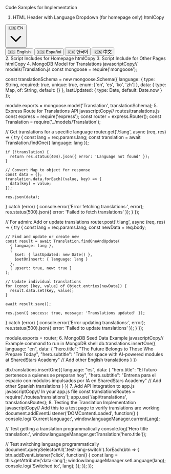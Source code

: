 Code Samples for Implementation
1. HTML Header with Language Dropdown (for homepage only)
htmlCopy<!-- Language Selector Dropdown -->
<div class="relative inline-block text-left mr-2">
  <button id="language-dropdown-btn" class="flex items-center text-gray-300 hover:text-white" aria-haspopup="true" aria-expanded="false">
    <span id="current-language">🇺🇸 EN</span>
    <svg class="w-4 h-4 ml-1" fill="none" stroke="currentColor" viewBox="0 0 24 24" xmlns="http://www.w3.org/2000/svg"><path stroke-linecap="round" stroke-linejoin="round" stroke-width="2" d="M19 9l-7 7-7-7"></path></svg>
  </button>
  <div id="language-dropdown" class="hidden absolute right-0 mt-2 w-40 bg-gray-800 rounded-md shadow-lg z-50">
    <div class="py-1">
      <button class="lang-btn w-full text-left px-4 py-2 text-sm text-white hover:bg-gray-700 flex items-center" data-lang="en">
        <span class="mr-2">🇺🇸</span> English
      </button>
      <button class="lang-btn w-full text-left px-4 py-2 text-sm text-white hover:bg-gray-700 flex items-center" data-lang="es">
        <span class="mr-2">🇪🇸</span> Español
      </button>
      <button class="lang-btn w-full text-left px-4 py-2 text-sm text-white hover:bg-gray-700 flex items-center" data-lang="ko">
        <span class="mr-2">🇰🇷</span> 한국어
      </button>
      <button class="lang-btn w-full text-left px-4 py-2 text-sm text-white hover:bg-gray-700 flex items-center" data-lang="zh">
        <span class="mr-2">🇨🇳</span> 中文
      </button>
    </div>
  </div>
</div>
2. Script Includes for Homepage
htmlCopy<!-- Add these before the closing </body> tag -->
<script src="/js/languageManager.js" defer></script>
<script src="/js/languageDropdown.js" defer></script>
3. Script Include for Other Pages
htmlCopy<!-- Add this before the closing </body> tag on all pages except homepage -->
<script src="/js/languageManager.js" defer></script>
4. MongoDB Model for Translations
javascriptCopy// models/Translation.js
const mongoose = require('mongoose');

const translationSchema = new mongoose.Schema({
  language: {
    type: String,
    required: true,
    unique: true,
    enum: ['en', 'es', 'ko', 'zh']
  },
  data: {
    type: Map,
    of: String,
    default: {}
  },
  lastUpdated: {
    type: Date,
    default: Date.now
  }
});

module.exports = mongoose.model('Translation', translationSchema);
5. Express Route for Translations API
javascriptCopy// routes/translations.js
const express = require('express');
const router = express.Router();
const Translation = require('../models/Translation');

// Get translations for a specific language
router.get('/:lang', async (req, res) => {
  try {
    const lang = req.params.lang;
    const translation = await Translation.findOne({ language: lang });
    
    if (!translation) {
      return res.status(404).json({ error: 'Language not found' });
    }
    
    // Convert Map to object for response
    const data = {};
    translation.data.forEach((value, key) => {
      data[key] = value;
    });
    
    res.json(data);
  } catch (error) {
    console.error('Error fetching translations:', error);
    res.status(500).json({ error: 'Failed to fetch translations' });
  }
});

// For admin: Add or update translations
router.post('/:lang', async (req, res) => {
  try {
    const lang = req.params.lang;
    const newData = req.body;
    
    // Find and update or create new
    const result = await Translation.findOneAndUpdate(
      { language: lang },
      { 
        $set: { lastUpdated: new Date() },
        $setOnInsert: { language: lang }
      },
      { upsert: true, new: true }
    );
    
    // Update individual translations
    for (const [key, value] of Object.entries(newData)) {
      result.data.set(key, value);
    }
    
    await result.save();
    
    res.json({ success: true, message: 'Translations updated' });
  } catch (error) {
    console.error('Error updating translations:', error);
    res.status(500).json({ error: 'Failed to update translations' });
  }
});

module.exports = router;
6. MongoDB Seed Data Example
javascriptCopy// Example command to run in MongoDB shell
db.translations.insertOne({
  language: "en",
  data: {
    "hero.title": "The Future Belongs to Those Who Prepare Today",
    "hero.subtitle": "Train for space with AI-powered modules at SharedStars Academy"
    // Add other English translations
  }
})

db.translations.insertOne({
  language: "es",
  data: {
    "hero.title": "El futuro pertenece a quienes se preparan hoy",
    "hero.subtitle": "Entrena para el espacio con módulos impulsados por IA en SharedStars Academy"
    // Add other Spanish translations
  }
})
7. Add API Integration to app.js
javascriptCopy// In your app.js file
const translationsRoutes = require('./routes/translations');
app.use('/api/translations', translationsRoutes);
8. Testing the Translation Implementation
javascriptCopy// Add this to a test page to verify translations are working
document.addEventListener('DOMContentLoaded', function() {
  console.log('Current language:', window.languageManager.currentLang);
  
  // Test getting a translation programmatically
  console.log('Hero title translation:', window.languageManager.getTranslation('hero.title'));
  
  // Test switching language programmatically
  document.querySelectorAll('.test-lang-switch').forEach(btn => {
    btn.addEventListener('click', function() {
      const lang = this.getAttribute('data-lang');
      window.languageManager.setLanguage(lang);
      console.log('Switched to:', lang);
    });
  });
});